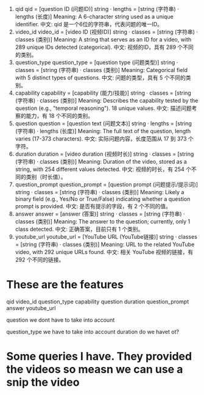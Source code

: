 1. qid
qid = [question ID (问题ID)]
string · lengths = [string (字符串) · lengths (长度)]
Meaning: A 6-character string used as a unique identifier.
中文: qid 是一个6位的字符串，代表问题的唯一ID。
2. video_id
video_id = [video ID (视频ID)]
string · classes = [string (字符串) · classes (类别)]
Meaning: A string that serves as an ID for a video, with 289 unique IDs detected (categorical).
中文: 视频的ID，具有 289 个不同的类别。
3. question_type
question_type = [question type (问题类型)]
string · classes = [string (字符串) · classes (类别)]
Meaning: Categorical field with 5 distinct types of questions.
中文: 问题的类型，具有 5 个不同的类别。
4. capability
capability = [capability (能力/技能)]
string · classes = [string (字符串) · classes (类别)]
Meaning: Describes the capability tested by the question (e.g., "temporal reasoning"). 18 unique values.
中文: 描述问题考察的能力，有 18 个不同的类别。
5. question
question = [question text (问题文本)]
string · lengths = [string (字符串) · lengths (长度)]
Meaning: The full text of the question, length varies (17-373 characters).
中文: 实际问题内容，长度范围从 17 到 373 个字符。
6. duration
duration = [video duration (视频时长)]
string · classes = [string (字符串) · classes (类别)]
Meaning: Duration of the video, stored as a string, with 254 different values detected.
中文: 视频的时长，有 254 个不同的类别（时长值）。
7. question_prompt
question_prompt = [question prompt (问题提示/提示词)]
string · classes = [string (字符串) · classes (类别)]
Meaning: Likely a binary field (e.g., Yes/No or True/False) indicating whether a question prompt is provided.
中文: 是否有提示的字段，有 2 个不同的值。
8. answer
answer = [answer (答案)]
string · classes = [string (字符串) · classes (类别)]
Meaning: The answer to the question; currently, only 1 class detected.
中文: 正确答案，目前只有 1 个类别。
9. youtube_url
youtube_url = [YouTube URL (YouTube链接)]
string · classes = [string (字符串) · classes (类别)]
Meaning: URL to the related YouTube video, with 292 unique URLs found.
中文: 相关 YouTube 视频的链接，有 292 个不同的链接。


# These are the features
qid	video_id	question_type	capability	question	duration	question_prompt	answer	youtube_url

question we dont have to take into account

question_type we have to take into account
duration do we havet ot?

# Some queries I have. They provided the videos so measn we can use a snip the video

